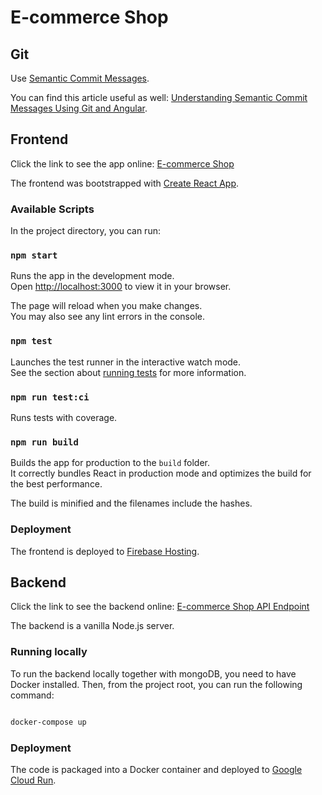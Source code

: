 # E-commerce Shop

## Git

Use [Semantic Commit Messages](https://gist.github.com/joshbuchea/6f47e86d2510bce28f8e7f42ae84c716).

You can find this article useful as well: [Understanding Semantic Commit Messages Using Git and Angular](https://nitayneeman.com/posts/understanding-semantic-commit-messages-using-git-and-angular/).

## Frontend

Click the link to see the app online: [E-commerce Shop](https://mern-b6d37.web.app/)

The frontend was bootstrapped with [Create React App](https://github.com/facebook/create-react-app).

### Available Scripts

In the project directory, you can run:

### `npm start`

Runs the app in the development mode.\
Open [http://localhost:3000](http://localhost:3000) to view it in your browser.

The page will reload when you make changes.\
You may also see any lint errors in the console.

### `npm test`

Launches the test runner in the interactive watch mode.\
See the section about [running tests](https://facebook.github.io/create-react-app/docs/running-tests) for more information.

### `npm run test:ci`

Runs tests with coverage.

### `npm run build`

Builds the app for production to the `build` folder.\
It correctly bundles React in production mode and optimizes the build for the best performance.

The build is minified and the filenames include the hashes.

### Deployment

The frontend is deployed to [Firebase Hosting](https://firebase.google.com/docs/hosting?authuser=0).

## Backend

Click the link to see the backend online: [E-commerce Shop API Endpoint](https://gitlab-54814498-main-mw6dog77dq-ew.a.run.app/)

The backend is a vanilla Node.js server.

### Running locally

To run the backend locally together with mongoDB, you need to have Docker installed. Then, from the project root, you can run the following command:

```bash

docker-compose up

```

### Deployment

The code is packaged into a Docker container and deployed to [Google Cloud Run](https://cloud.google.com/run).